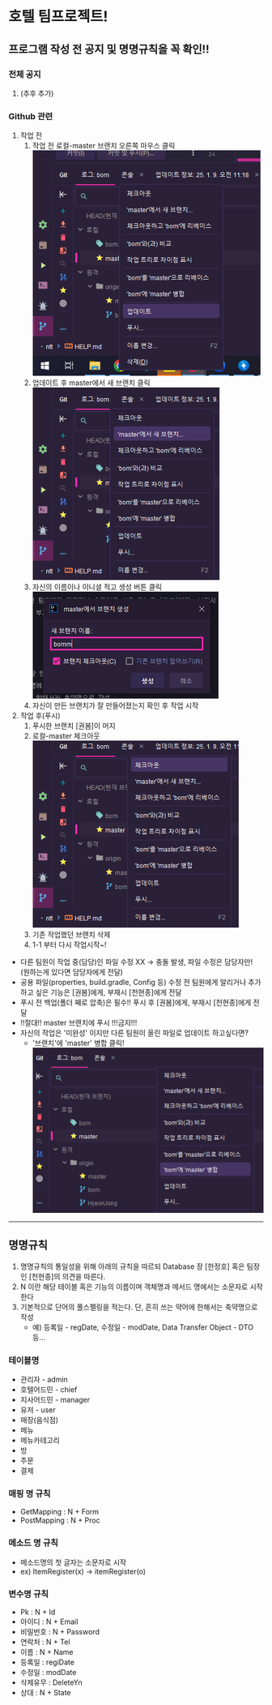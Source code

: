 # 호텔 팀프로젝트!

## 프로그램 작성 전 공지 및 명명규칙을 꼭 확인!!

### 전체 공지
1. (추후 추가)


### Github 관련
1. 작업 전
   1) 작업 전 로컬-master 브랜치 오른쪽 마우스 클릭 ![img.png](img.png)
   2) 업데이트 후 master에서 새 브랜치 클릭 ![img_1.png](img_1.png)
   3) 자신의 이름이나 이니셜 적고 생성 버튼 클릭 ![img_2.png](img_2.png)
   4) 자신이 만든 브랜치가 잘 만들어졌는지 확인 후 작업 시작
2. 작업 후(푸시)
   1) 푸시한 브랜치 [권봄]이 머지
   2) 로컬-master 체크아웃 ![img_3.png](img_3.png)
   3) 기존 작업했던 브랜치 삭제 
   4) 1-1 부터 다시 작업시작~!
* 다른 팀원이 작업 중(담당)인 파일 수정 XX -> 충돌 발생, 파일 수정은 담당자만! (원하는게 있다면 담당자에게 전달)
* 공용 파일(properties, build.gradle, Config 등) 수정 전 팀원에게 알리거나 추가하고 싶은 기능은 [권봄]에게, 부재시 [천현종]에게 전달 
* 푸시 전 백업(폴더 째로 압축)은 필수!! 푸시 후 [권봄]에게, 부재시 [천현종]에게 전달
* !!절대!! master 브랜치에 푸시 !!!금지!!!
* 자신의 작업은 '미완성' 이지만 다른 팀원이 올린 파일로 업데이트 하고싶다면?
  - '브랜치'에 'master' 병합 클릭! ![img_4.png](img_4.png)

---
## 명명규칙
1) 명명규칙의 통일성을 위해 아래의 규칙을 따르되 Database 장 [한정호] 혹은 팀장인 [천현종]의 의견을 따른다.
2) N 이란 해당 테이블 혹은 기능의 이름이며 객체명과 메서드 명에서는 소문자로 시작한다
3) 기본적으로 단어의 풀스펠링을 적는다. 단, 흔히 쓰는 약어에 한해서는 축약명으로 작성
   - 예) 등록일 - regDate, 수정일 - modDate, Data Transfer Object - DTO 등...


### 테이블명
- 관리자 - admin
- 호텔어드민 - chief
- 지사어드민 - manager
- 유저 - user
- 매장(음식점)
- 메뉴
- 메뉴카테고리
- 방
- 주문
- 결제

### 매핑 명 규칙
- GetMapping : N + Form
- PostMapping : N + Proc

### 메소드 명 규칙
- 메소드명의 첫 글자는 소문자로 시작
- ex) ItemRegister(x) -> itemRegister(o)

### 변수명 규칙
- Pk : N + Id
- 아이디 : N + Email
- 비밀번호 : N + Password
- 연락처 : N + Tel
- 이름 : N + Name
- 등록일 : regiDate
- 수정일 : modDate
- 삭제유무 : DeleteYn
- 상대 : N + State



 

   